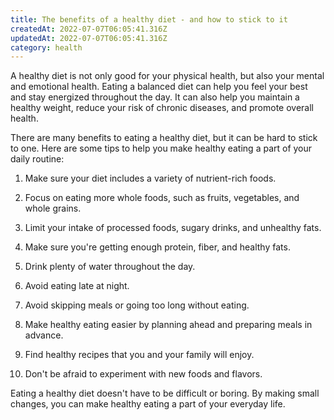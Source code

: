 ```yaml
---
title: The benefits of a healthy diet - and how to stick to it
createdAt: 2022-07-07T06:05:41.316Z
updatedAt: 2022-07-07T06:05:41.316Z
category: health
---
```


A healthy diet is not only good for your physical health, but also your mental and emotional health. Eating a balanced diet can help you feel your best and stay energized throughout the day. It can also help you maintain a healthy weight, reduce your risk of chronic diseases, and promote overall health.

There are many benefits to eating a healthy diet, but it can be hard to stick to one. Here are some tips to help you make healthy eating a part of your daily routine:

1. Make sure your diet includes a variety of nutrient-rich foods.

2. Focus on eating more whole foods, such as fruits, vegetables, and whole grains.

3. Limit your intake of processed foods, sugary drinks, and unhealthy fats.

4. Make sure you're getting enough protein, fiber, and healthy fats.

5. Drink plenty of water throughout the day.

6. Avoid eating late at night.

7. Avoid skipping meals or going too long without eating.

8. Make healthy eating easier by planning ahead and preparing meals in advance.

9. Find healthy recipes that you and your family will enjoy.

10. Don't be afraid to experiment with new foods and flavors.

Eating a healthy diet doesn't have to be difficult or boring. By making small changes, you can make healthy eating a part of your everyday life.
